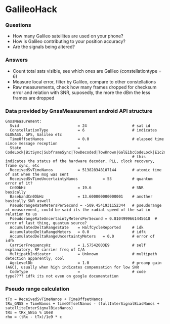 # GalileoHack

### Questions
- How many Galileo satellites are used on your phone?
- How is Galileo contributing to your position accuracy?
- Are the signals being altered?

### Answers
- Count total sats visible, see which ones are Galileo (constellationtype = 6)
- Measure local error, filter by Galileo, compare to other constellations
- Raw measurements, check how many frames dropped for checksum error and relation with SNR, suposedly, the more the dBm the less frames are dropped

### Data provided by GnssMeasurement android API structure
```
GnssMeasurement:
  Svid                          = 24                    # sat id
  ConstellationType             = 6                     # indicates GLONASS, GPS, Galileo etc
  TimeOffsetNanos               = 0.0                   # elapsed time since message reception
  State                         = CodeLock|BitSync|SubframeSync|TowDecoded|TowKnown|GalE1bcCodeLock|E1c2ndCodeLock|GalE1bPageSync|2ndCodeLock|Other(10100000000000000)
                                                        # this indicates the status of the hardware decoder, PLL, clock recovery, frame sync, etc
  ReceivedSvTimeNanos           = 513828348107144       # atomic time of sat when the msg was sent
  ReceivedSvTimeUncertaintyNanos           = 53         # quantum error of it?
  Cn0DbHz                       = 19.6                  # SNR basically
  BasebandCn0DbHz               = 13.600000000000001    # another basically SNR aswell
  PseudorangeRateMetersPerSecond = -509.4541931152344   # pseudorange at measurement, could be said its the radial speed of the sat in relation to us
  PseudorangeRateUncertaintyMetersPerSecond = 0.8104999661445618  # error of last thing, quantum source?
  AccumulatedDeltaRangeState    = HalfCycleReported     # idk
  AccumulatedDeltaRangeMeters   = 0.0                   # idfk
  AccumulatedDeltaRangeUncertaintyMeters   = 0.0        # error of idfk
  CarrierFrequencyHz            = 1.57542003E9          # self explanatory, RF carrier freq of C/A
  MultipathIndicator            = Unknown               # multipath detection apparently, cool
  AgcLevelDb                    = 1.0                   # preamp gain (AGC), usually when high indicates compensation for low SNR
  CodeType                      =                       # code type???? idfk its not even on google documentation
```

### Pseudo range calculation
```
tTx = ReceivedSvTimeNanos + TimeOffsetNanos
tRx_GNSS = TimeNanos + timeOffsetNanos - (fullInterSignalBiasNanos + satelliteInterSignalBiasNanos)
tRx = tRx_GNSS % 10e8
rho = (tRx - tTx)/1e9 * c
```
